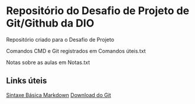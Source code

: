 # Repositório do Desafio de Projeto de Git/Github da DIO
Repositório criado para o Desafio de Projeto

Comandos CMD e Git registrados em Comandos úteis.txt

Notas sobre as aulas em Notas.txt

## Links úteis
[Sintaxe Básica Markdown](https://www.markdownguide.org/)
[Download do Git](https://git-scm.com/downloads)
